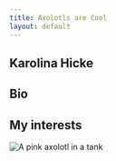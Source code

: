 ```yaml
---
title: Axolotls are Cool
layout: default 
---
```


## Karolina Hicke

## Bio

## My interests

![A pink axolotl in a tank](https://alicemcgrath.digital.brynmawr.edu/simple-site/images/janeway.jpg)
